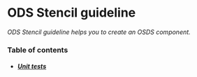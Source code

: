 # ODS Stencil guideline

*ODS Stencil guideline helps you to create an OSDS component.*

### Table of contents

- ##### [Unit tests](./unit-guideline.md)